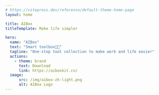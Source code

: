 ```yaml
---
# https://vitepress.dev/reference/default-theme-home-page
layout: home

title: AIBox
titleTemplate: Make life simpler

hero:
  name: "AIBox"
  text: "Smart toolbox🎉🎉"
  tagline: "One-stop tool collection to make work and life easier"
  actions:
    - theme: brand
      text: Download
      link: https://aiboxkit.cn/
  image:
      src: /img/aibox-zh-light.png
      alt: AIBox Logo
---
```

